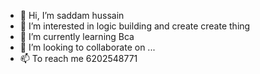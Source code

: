 - 👋 Hi, I’m saddam hussain
- 👀 I’m interested in logic building and create create thing
- 🌱 I’m currently learning Bca
- 💞️ I’m looking to collaborate on ...
- 📫 To reach me 6202548771

<!---
saddam094/saddam094 is a ✨ special ✨ repository because its `README.md` (this file) appears on your GitHub profile.
You can click the Preview link to take a look at your changes.
--->
